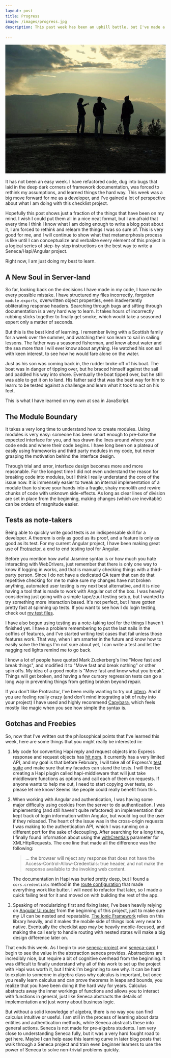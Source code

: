 ```yaml
---
layout: post
title: Progress
image: /images/progress.jpg
description: This past week has been an uphill battle, but I've made a lot progress to get around mental obstacles that have held me back for quite some time. I've put together a list of some things that I've learned, and what the future has in store.

---
```


![](/images/progress.jpg)

It has not been an easy week. I have refactored code, dug into bugs that laid in the deep dark corners of framework documentation, was forced to rethink my assumptions, and learned things the hard way. This week was a big move forward for me as a developer, and I've gained a lot of perspective about what I am doing with this checklist project.

Hopefully this post shows just a fraction of the things that have been on my mind. I wish I could put them all in a nice neat format, but I am afraid that every time I think I know what I am doing enough to write a blog post about it, I am forced to rethink and relearn the things I was so sure of. This is very good for me, and I will continue to show what that metamorphosis process is like until I can conceptualize and verbalize every element of this project in a logical series of step-by-step instructions on the best way to write a Seneca/Hapi/Angular project.

Right now, I am just doing my best to learn.

A New Soul in Server-land
-------------------------

So far, looking back on the decisions I have made in my code, I have made every possible mistake. I have structured my files incorrectly, forgotten `module.exports`, overwritten object properties, even inadvertently obliterating response headers. Searching through bugs and sifting through documentation is a very hard way to learn. It takes hours of incorrectly rubbing sticks together to finally get smoke, which would take a seasoned expert only a matter of seconds.

But this is the best kind of learning. I remember living with a Scottish family for a week over the summer, and watching their son learn to sail in sailing lessons. The father was a seasoned fisherman, and knew about water and the sea more than I will ever know about anything. He watched his son sail with keen interest, to see how he would fare alone on the water.

Just as his son was coming back in, the rudder broke off of his boat. The boat was in danger of tipping over, but he braced himself against the sail and paddled his way into shore. Eventually the boat tipped over, but he still was able to get it on to land. His father said that was the best way for him to learn: to be tested against a challenge and learn what it took to act on his feet.

This is what I have learned on my own at sea in JavaScript.

The Module Boundary
-------------------

It takes a very long time to understand how to create modules. Using modules is very easy: someone has been smart enough to pre-bake the expected interface for you, and has drawn the lines around where your code ends and where their code begins. I have long been on a plateau of easily using frameworks and third party modules in my code, but never grasping the motivation behind the interface design.

Through trial and error, interface design becomes more and more reasonable. For the longest time I did not even understand the reason for breaking code into modules, but I think I really understand the core of the issue now. It is immensely easier to tweak an internal implementation of a module than to shove your hands into a fragile, shaky monolith and rewire chunks of code with unknown side-effects. As long as clear lines of division are set in place from the beginning, making changes (which are inevitable) can be orders of magnitude easier.

Tests as note-takers
--------------------

Being able to quickly write good tests is an indispensable skill for a developer. A theorem is only as good as its proof, and a feature is only as good as its test. For my current Angular project, I have been making great use of [Protractor](http://angular.github.io/protractor/#/), a end to end testing tool for Angular. 

Before you mention how awful Jasmine syntax is or how much you hate interacting with WebDrivers, just remember that there is only one way to know if logging in works, and that is manually checking things with a third-party person. Since I do not have a dedicated QA team that can do that repetitive checking for me to make sure my changes have not broken anything, automated user testing is my next best alternative, and it is nice having a tool that is made to work with Angular out of the box. I was heavily considering just going with a simple tape/zuul testing setup, but I wanted to try something more interaction based. It's not perfect, but I have gotten pretty fast at spinning up tests. If you want to see how I do login testing, check out [my test files](https://github.com/jrpruit1/checklist/tree/master/test/functional).

I have also begun using testing as a note-taking tool for the things I haven't finished yet. I have a problem remembering to put the last nails in the coffins of features, and I've started writing test cases that fail unless those features work. That way, when I am smarter in the future and know how to easily solve the things I'm not sure about yet, I can write a test and let the nagging red lights remind me to go back.

I know a lot of people have quoted Mark Zuckerberg's line "Move fast and break things", and modified it to "Move fast and break nothing" or other spin offs. My idea of a good motto is "Move fast and know what you break". Things will get broken, and having a few cursory regression tests can go a long way in preventing things from getting broken beyond repair.

If you don't like Protractor, I've been really wanting to try out [intern](http://theintern.io/). And if you are feeling really crazy (and don't mind integrating a bit of ruby into your project) I have used and highly recommend [Capybara](http://jnicklas.github.io/capybara/), which feels mostly like magic when you see how simple the syntax is.

Gotchas and Freebies
--------------------

So, now that I've written out the philosophical points that I've learned this week, here are some things that you might really be interested in:

1. My code for converting Hapi reply and request objects into Express response and request objects has [hit npm](https://www.npmjs.com/package/hapi-to-express). It currently has a very limited API, and my goal is that before February, I will take all of Express's [test suite](https://github.com/strongloop/express/tree/master/test) and make sure that my facades can stand the tests. I will then be creating a Hapi plugin called hapi-middleware that will just take middleware functions as options and call each of them on requests. If anyone wants to help me out, I need to start copying over tests, so please let me know! Seems like people could really benefit from this.

2. When working with Angular and authentication, I was having some major difficulty using cookies from the server to do authentication. I was implementing (and still haven't quite refactored) an implementation that kept track of login information within Angular, but would log out the user if they reloaded. The heart of the issue was in the cross-origin requests I was making to the authentication API, which I was running on a different port for the sake of decoupling. After searching for a long time, I finally found information about using the [withCrentials](https://developer.mozilla.org/en-US/docs/Web/HTTP/Access_control_CORS#Requests_with_credentials) parameter for XMLHttpRequests. The one line that made all the difference was the following:
  
    > ... the browser will reject any response that does not have the Access-Control-Allow-Credentials: true header, and not make the response available to the invoking web content.

    The documentation in Hapi was buried pretty deep, but I found a `cors.credentials` method in the [route configuration](http://hapijs.com/api#route-configuration) that made everything work like butter. I will need to refactor that later, so I made a quick failing test for it and moved on with building the rest of the app.

3. Speaking of modularizing first and fixing later, I've been heavily relying on [Angular UI router](http://angular-ui.github.io/ui-router/site/#/api/ui.router) from the beginning of this project, just to make sure my UI can be nested and repeatable. [The Ionic Framework](http://ionicframework.com/) relies on this library heavily, and it makes the mobile side of things look very near to native. Eventually the checklist app may be heavily mobile-focused, and making the call early to handle routing with nested states will make a big design difference later on.

That ends this week. As I begin to use [seneca-project](https://github.com/rjrodger/seneca-project) and [seneca-card](https://github.com/rjrodger/seneca-card) I begin to see the value in the abstraction seneca provides. Abstractions are incredibly nice, but require a bit of cognitive overhead from the beginning. It was difficult to finally understand why all of this work to set up the project with Hapi was worth it, but I think I'm beginning to see why. It can be hard to explain to someone in algebra class why calculus is important, but once you really learn calculus and can prove theorems in leaps and bounds, you realize that you have been doing it the hard way for years. Calculus abstracts away the inner workings of functions and allows you to interact with functions in general, just like Seneca abstracts the details of implementation and just worry about business logic.

But without a solid knowledge of algebra, there is no way you can find calculus intuitive or useful. I am still in the process of learning about data entities and authentication methods, while Seneca abstracts these into general actions. Seneca is not made for pre-algebra students. I am very close to understanding Seneca fully, but it was a very hard fought road to get here. Maybe I can help ease this learning curve in later blog posts that walk through a Seneca project and train even beginner learners to use the power of Seneca to solve non-trivial problems quickly.

